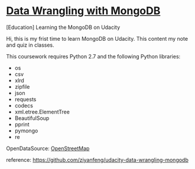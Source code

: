 # [Data Wrangling with MongoDB](https://classroom.udacity.com/courses/ud032)
[Education] Learning the MongoDB on Udacity

Hi, this is my frist time to learn MongoDB on Udacity.
This content my note and quiz in classes.

This coursework requires Python 2.7 and the following Python libraries:
- os
- csv
- xlrd
- zipfile
- json
- requests
- codecs
- xml.etree.ElementTree
- BeautifulSoup
- pprint
- pymongo
- re

OpenDataSource: [OpenStreetMap](https://www.openstreetmap.org/#map=19/24.98781/121.55171)

reference: https://github.com/ziyanfeng/udacity-data-wrangling-mongodb
